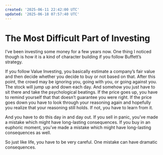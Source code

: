 ```yaml
---
created: '2025-06-11 22:42:00 UTC'
updated: '2025-06-18 07:57:40 UTC'
---
```


# The Most Difficult Part of Investing

I’ve been investing some money for a few years now. One thing I noticed though is how it is a kind of character building if you follow Buffett’s strategy.

If you follow Value Investing, you basically estimate a company’s fair value and then decide whether you decide to buy or not based on that. After this point, the crowd may be ignoring you, going with you, or going against you. The stock will jump up and down each day. And somehow you just have to sit there and take the psychological beatings. If the price goes up, you have to remind yourself that that doesn’t guarantee you were right. If the price goes down you have to look through your reasoning again and hopefully you realize that your reasoning still holds. If not, you have to learn from it.

And you have to do this day in and day out. If you sell in panic, you’ve made a mistake which might have long-lasting consequences. If you buy in an euphoric moment, you’ve made a mistake which might have long-lasting consequences as well.

So just like life, you have to be very careful. One mistake can have dramatic consequences.

